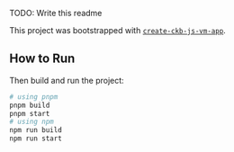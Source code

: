 TODO: Write this readme

This project was bootstrapped with [`create-ckb-js-vm-app`](https://github.com/nervosnetwork/ckb-js-vm).

## How to Run

Then build and run the project:

```bash
# using pnpm
pnpm build
pnpm start
# using npm
npm run build
npm run start
```

